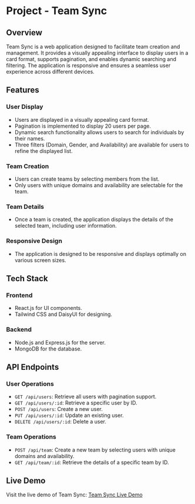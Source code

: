 # Project - Team Sync

## Overview

Team Sync is a web application designed to facilitate team creation and management. It provides a visually appealing interface to display users in a card format, supports pagination, and enables dynamic searching and filtering. The application is responsive and ensures a seamless user experience across different devices.

## Features

### User Display

- Users are displayed in a visually appealing card format.
- Pagination is implemented to display 20 users per page.
- Dynamic search functionality allows users to search for individuals by their names.
- Three filters (Domain, Gender, and Availability) are available for users to refine the displayed list.

### Team Creation

- Users can create teams by selecting members from the list.
- Only users with unique domains and availability are selectable for the team.

### Team Details

- Once a team is created, the application displays the details of the selected team, including user information.

### Responsive Design

- The application is designed to be responsive and displays optimally on various screen sizes.

## Tech Stack

### Frontend

- React.js for UI components.
- Tailwind CSS and DaisyUI for designing.

### Backend

- Node.js and Express.js for the server.
- MongoDB for the database.

## API Endpoints

### User Operations

- `GET /api/users`: Retrieve all users with pagination support.
- `GET /api/users/:id`: Retrieve a specific user by ID.
- `POST /api/users`: Create a new user.
- `PUT /api/users/:id`: Update an existing user.
- `DELETE /api/users/:id`: Delete a user.

### Team Operations

- `POST /api/team`: Create a new team by selecting users with unique domains and availability.
- `GET /api/team/:id`: Retrieve the details of a specific team by ID.

## Live Demo

Visit the live demo of Team Sync: [Team Sync Live Demo](https://teamsync-34ae9.web.app/)

